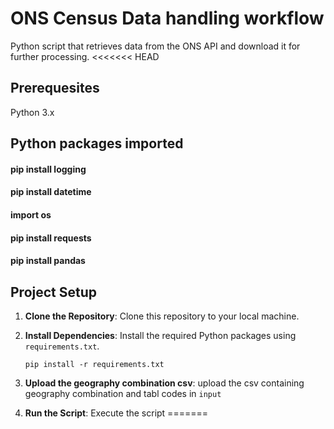 # ONS Census Data handling workflow
Python script that retrieves data from the ONS API and download it for further processing.
<<<<<<< HEAD

## Prerequesites
Python 3.x

## Python packages imported
#### pip install logging
#### pip install datetime
#### import os
#### pip install requests
#### pip install pandas

## Project Setup

1. **Clone the Repository**: Clone this repository to your local machine.

2. **Install Dependencies**: Install the required Python packages using `requirements.txt`.

    ``` pip install -r requirements.txt ```

2. **Upload the geography combination csv**: upload the csv containing geography combination and tabl codes in `input`

3. **Run the Script**: Execute the script
=======


